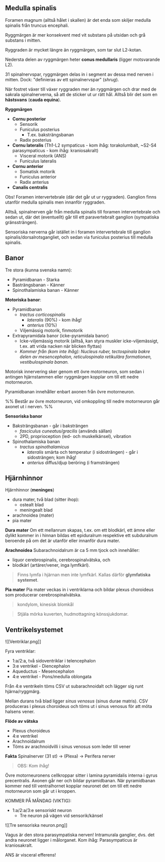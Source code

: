 ## Medulla spinalis
Foramen magnum (alltså hålet i skallen) är det enda som skiljer medulla spinalis från truncus encephali.

Ryggmärgen är mer konsekvent med vit substans på utsidan och grå substans i mitten.

Ryggraden är mycket längre än ryggmärgen, som tar slut L2-kotan.

Nedersta delen av ryggmärgen heter **conus medullaris** (ligger motsvarande L2).

31 spinalnervspar, ryggmärgen delas in i segment av dessa med nerven i mitten. Dock: "definieras av ett spinalnervspar" (*shrug*).

När fostret växer till växer ryggraden mer än ryggmärgen och drar med de sakrala spinalnerverna, så att de sticker ut ur rätt hål. Alltså blir det som en **hästsvans** (**cauda equina**).

**Ryggmärgen**
- **Cornu posterior**
	- Sensorik
	- Funiculus posterius
		- T.ex. baksträngsbanan
	- Radix posterius
- **Cornu lateralis** (Th1-L2 sympaticus - kom ihåg: torakolumbalt, ~S2-S4 parasympaticus - kom ihåg: kraniosakralt)
	- Visceral motorik (ANS)
	- Funiculus lateralis
- **Cornu anterior**
	- Somatisk motorik
	- Funiculus anterior
	- Radix anterius
- **Canalis centralis**

Obs! Foramen intervertebrale (där det går ut ur ryggraden). Ganglion finns utanför medulla spinalis men innanför ryggraden.

Alltså, spinalnerven går från medulla spinalis till foramen intervertebrale och sedan ut, där det (eventuellt) går till ett paravertebralt ganglion (sympatiska gränssträngen).

Sensoriska nerverna går istället in i foramen intervertebrale till ganglion spinalis/dorsalrotsgangliet, och sedan via funiculus posterius till medulla spinalis.

## Banor
Tre stora (kunna svenska namn):
- Pyramidbanan - Starka
- Basträngsbanan - Känner
- Spinothalamiska banan - Känner

**Motoriska banor**:
- Pyramidbanan
	- *tractus corticospinalis*
		- *lateralis* (90%) - kom ihåg!
		- *anterius* (10%)
	- Viljemässig motorik, finmotorik
- Extrapyramidala banor (icke-pyramidala banor)
	- Icke-viljemässig motorik (alltså, kan styra muskler icke-viljemässigt, t.ex. att vrida nacken när blicken flyttas)
	- *Kommer från (kom inte ihåg): Nucleus ruber, tectospinala bakre delen av mesencephalon, reticulospinala retikulära formationen, vestibulospinala banan.*

Motorisk innervering sker genom ett övre motorneuron, som sedan i antingen hjärnstammen eller ryggmärgen kopplar om till ett nedre motorneuron.

Pyramidbanan innehåller enbart axonen från övre motorneuron.

%% Består av övre motorneuron, vid omkoppling till nedre motorneuron går axonet ut i nerven. %%

**Sensoriska banor**
- Baksträngsbanan - går i baksträngen
	- *fasciculus cuneatus/gracilis* (används sällan)
	- 2PD, proprioception (led- och muskelkänsel), vibration
- Spinothalamiska banan
	- *tractus spinothalamicus*
		- *lateralis* smärta och temperatur (i sidosträngen) - går i sidosträngen; kom ihåg!
		- *anterius* diffus/djup beröring (i framsträngen)

## Hjärnhinnor
Hjärnhinnor (**meninges**)
- dura mater, två blad (sitter ihop):
	- ostealt blad
	- meningealt blad
- arachnoidea (mater)
- pia mater

**Dura mater**
Om ett mellanrum skapas, t.ex. om ett blodkärl, ett ämne eller dylikt kommer in i hinnan bildas ett epiduralrum respektive ett subduralrum beroende på om det är utanför eller innanför dura mater. 

**Arachnoidea**
Subarachnoidalrum är ca 5 mm tjock och innehåller:
- liquor cerebrospinalis, cerebrospinalvätska, och
- blodkärl (artärer/vener, inga lymfkärl).

> Finns lymfa i hjärnan men inte lymfkärl. Kallas därför **glymfatiska systemet**.

**Pia mater**
Pia mater veckas in i ventriklarna och bildar plexus choroideus som producerar cerebrospinalvätska.

> kondylom, kinesisk blomkål

> Stjäla mörka kuverten, hudmottagning könssjukdomar.

## Ventrikelsystemet
![[Ventriklar.png]]

Fyra ventriklar:
- 1:a/2:a, två sidoventriklar i telencephalon
- 3:e ventrikel - Diencephalon
- Aqueductus - Mesencephalon
- 4:e ventrikel - Pons/medulla oblongata

Från 4:e ventrikeln töms CSV ut subarachnoidalt och lägger sig runt hjärna/ryggmärg.

Mellan durans två blad ligger *sinus venosus* (sinus durae matris). CSV produceras i plexus choroideus och töms ut i sinus venosus för att möta halsens vener.


**Flöde av vätska**
- Plexus choroideus
- 4:e ventrikel
- Arachnoidalrum
- Töms av arachnoidvilli i sinus venosus som leder till vener

**Fakta**
Spinalnerver (31 st) -> (Plexa) -> Perifera nerver

> OBS: Kom ihåg!

Övre motorneuronens cellkroppar sitter i lamina pyramidalis interna i gyrus precentralis. Axonen går ner och bildar pyramidbanan. När pyramidbanan kommer ned till ventralhornet kopplar neuronet det om till ett nedre motorneuron som går ut i kroppen.

KOMMER PÅ MÅNDAG (VIKTIG):
- 1:a/2:a/3:e sensoriskt neuron
	- Tre neuron på vägen vid sensorik/känsel

![[Tre sensoriska neuron.png]]

Vagus är den stora parasympatiska nerven! Intramurala ganglier, dvs. det andra neuronet ligger i målorganet. Kom ihåg: Parasympaticus är kraniosakralt.

ANS är visceral efferens!
